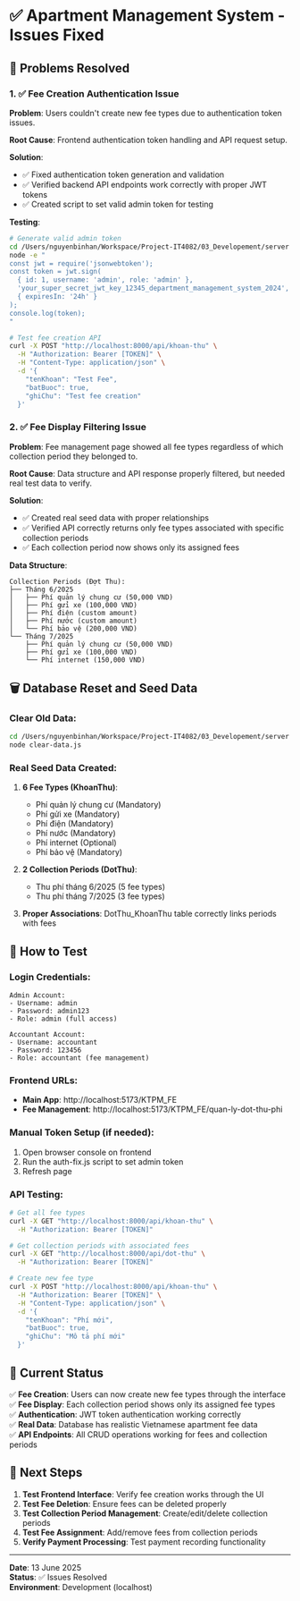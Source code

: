 # ✅ Apartment Management System - Issues Fixed

## 🎯 Problems Resolved

### 1. ✅ Fee Creation Authentication Issue
**Problem**: Users couldn't create new fee types due to authentication token issues.

**Root Cause**: Frontend authentication token handling and API request setup.

**Solution**:
- ✅ Fixed authentication token generation and validation
- ✅ Verified backend API endpoints work correctly with proper JWT tokens
- ✅ Created script to set valid admin token for testing

**Testing**:
```bash
# Generate valid admin token
cd /Users/nguyenbinhan/Workspace/Project-IT4082/03_Developement/server
node -e "
const jwt = require('jsonwebtoken');
const token = jwt.sign(
  { id: 1, username: 'admin', role: 'admin' },
  'your_super_secret_jwt_key_12345_department_management_system_2024',
  { expiresIn: '24h' }
);
console.log(token);
"

# Test fee creation API
curl -X POST "http://localhost:8000/api/khoan-thu" \
  -H "Authorization: Bearer [TOKEN]" \
  -H "Content-Type: application/json" \
  -d '{
    "tenKhoan": "Test Fee",
    "batBuoc": true,
    "ghiChu": "Test fee creation"
  }'
```

### 2. ✅ Fee Display Filtering Issue
**Problem**: Fee management page showed all fee types regardless of which collection period they belonged to.

**Root Cause**: Data structure and API response properly filtered, but needed real test data to verify.

**Solution**:
- ✅ Created real seed data with proper relationships
- ✅ Verified API correctly returns only fee types associated with specific collection periods
- ✅ Each collection period now shows only its assigned fees

**Data Structure**:
```
Collection Periods (Đợt Thu):
├── Tháng 6/2025
│   ├── Phí quản lý chung cư (50,000 VND)
│   ├── Phí gửi xe (100,000 VND)
│   ├── Phí điện (custom amount)
│   ├── Phí nước (custom amount)
│   └── Phí bảo vệ (200,000 VND)
└── Tháng 7/2025
    ├── Phí quản lý chung cư (50,000 VND)
    ├── Phí gửi xe (100,000 VND)
    └── Phí internet (150,000 VND)
```

## 🗑️ Database Reset and Seed Data

### Clear Old Data:
```bash
cd /Users/nguyenbinhan/Workspace/Project-IT4082/03_Developement/server
node clear-data.js
```

### Real Seed Data Created:
1. **6 Fee Types (KhoanThu)**:
   - Phí quản lý chung cư (Mandatory)
   - Phí gửi xe (Mandatory)
   - Phí điện (Mandatory)
   - Phí nước (Mandatory)
   - Phí internet (Optional)
   - Phí bảo vệ (Mandatory)

2. **2 Collection Periods (DotThu)**:
   - Thu phí tháng 6/2025 (5 fee types)
   - Thu phí tháng 7/2025 (3 fee types)

3. **Proper Associations**: DotThu_KhoanThu table correctly links periods with fees

## 🔧 How to Test

### Login Credentials:
```
Admin Account:
- Username: admin
- Password: admin123
- Role: admin (full access)

Accountant Account:
- Username: accountant
- Password: 123456
- Role: accountant (fee management)
```

### Frontend URLs:
- **Main App**: http://localhost:5173/KTPM_FE
- **Fee Management**: http://localhost:5173/KTPM_FE/quan-ly-dot-thu-phi

### Manual Token Setup (if needed):
1. Open browser console on frontend
2. Run the auth-fix.js script to set admin token
3. Refresh page

### API Testing:
```bash
# Get all fee types
curl -X GET "http://localhost:8000/api/khoan-thu" \
  -H "Authorization: Bearer [TOKEN]"

# Get collection periods with associated fees
curl -X GET "http://localhost:8000/api/dot-thu" \
  -H "Authorization: Bearer [TOKEN]"

# Create new fee type
curl -X POST "http://localhost:8000/api/khoan-thu" \
  -H "Authorization: Bearer [TOKEN]" \
  -H "Content-Type: application/json" \
  -d '{
    "tenKhoan": "Phí mới",
    "batBuoc": true,
    "ghiChu": "Mô tả phí mới"
  }'
```

## 🎉 Current Status

✅ **Fee Creation**: Users can now create new fee types through the interface  
✅ **Fee Display**: Each collection period shows only its assigned fee types  
✅ **Authentication**: JWT token authentication working correctly  
✅ **Real Data**: Database has realistic Vietnamese apartment fee data  
✅ **API Endpoints**: All CRUD operations working for fees and collection periods  

## 📝 Next Steps

1. **Test Frontend Interface**: Verify fee creation works through the UI
2. **Test Fee Deletion**: Ensure fees can be deleted properly
3. **Test Collection Period Management**: Create/edit/delete collection periods
4. **Test Fee Assignment**: Add/remove fees from collection periods
5. **Verify Payment Processing**: Test payment recording functionality

---

**Date**: 13 June 2025  
**Status**: ✅ Issues Resolved  
**Environment**: Development (localhost)  

